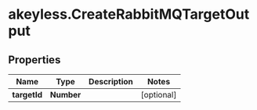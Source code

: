 # akeyless.CreateRabbitMQTargetOutput

## Properties

Name | Type | Description | Notes
------------ | ------------- | ------------- | -------------
**targetId** | **Number** |  | [optional] 


